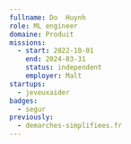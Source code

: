 ```yaml
---
fullname: Do  Huynh
role: ML engineer
domaine: Produit
missions:
  - start: 2022-10-01
    end: 2024-03-31
    status: independent
    employer: Malt
startups:
  - jeveuxaider
badges:
  - segur
previously:
  - demarches-simplifiees.fr
---
```



